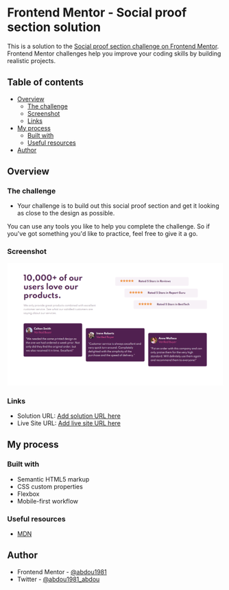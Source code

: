 # Frontend Mentor - Social proof section solution

This is a solution to the [Social proof section challenge on Frontend Mentor](https://www.frontendmentor.io/challenges/social-proof-section-6e0qTv_bA). Frontend Mentor challenges help you improve your coding skills by building realistic projects. 

## Table of contents

- [Overview](#overview)
  - [The challenge](#the-challenge)
  - [Screenshot](#screenshot)
  - [Links](#links)
- [My process](#my-process)
  - [Built with](#built-with)
  - [Useful resources](#useful-resources)
- [Author](#author)


## Overview

### The challenge

- Your challenge is to build out this social proof section and get it looking as close to the design as possible.

You can use any tools you like to help you complete the challenge. So if you've got something you'd like to practice, feel free to give it a go.

### Screenshot

![](./design/screenshot.jpg)

### Links

- Solution URL: [Add solution URL here](https://github.com/abdou1981/Social-proof-section-challenge-hub)
- Live Site URL: [Add live site URL here](https://abdou1981.github.io/Social-proof-section-challenge-hub/)

## My process

### Built with

- Semantic HTML5 markup
- CSS custom properties
- Flexbox
- Mobile-first workflow

### Useful resources

- [MDN](https://developer.mozilla.org/en-US/docs/Web/CSS/flex-direction) 


## Author

- Frontend Mentor - [@abdou1981](https://www.frontendmentor.io/profile/abdou1981)
- Twitter - [@abdou1981_abdou](https://www.twitter.com/abdou1981_abdou)
